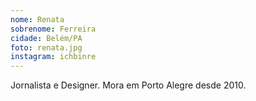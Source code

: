 ```yaml
---
nome: Renata
sobrenome: Ferreira
cidade: Belém/PA
foto: renata.jpg
instagram: ichbinre
---
```

Jornalista e Designer. Mora em Porto Alegre desde 2010.
